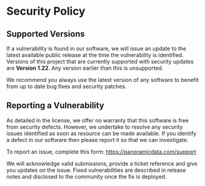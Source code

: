 # Security Policy

## Supported Versions

If a vulnerability is found in our software, we will issue an update to the latest available public release at the time the vulnerability is identified. Versions of this project that are currently supported with security updates are **Version 1.22**. Any version earlier than this is unsupported.

We recommend you always use the latest version of any software to benefit from up to date bug fixes and security patches.

## Reporting a Vulnerability

As detailed in the license, we offer no warranty that this software is free from security defects. However, we undertake to resolve any security issues identified as soon as resource can be made available. If you identify a defect in our software then please report it so that we can investigate.

To report an issue, complete this form: https://panoramicdata.com/support

We will acknowledge valid submissions, provide a ticket reference and give you updates on the issue. Fixed vulnerabilities are described in release notes and disclosed to the community once the fix is deployed.
